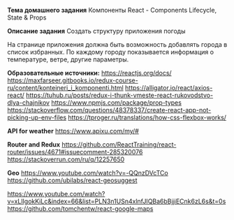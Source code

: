 **Тема домашнего задания**
Компоненты React - Components Lifecycle, State & Props

**Описание задания**
Создать структуру приложения погоды

На странице приложения должна быть возможность добавлять города в список избранных. 
По каждому городу показывается информация о температуре, ветре, другие параметры.

**Образовательные источники:**
https://reactjs.org/docs/
https://maxfarseer.gitbooks.io/redux-course-ru/content/konteineri_i_komponenti.html
https://alligator.io/react/axios-react/
https://tuhub.ru/posts/redux-i-thunk-vmeste-react-rukovodstvo-dlya-chajnikov
https://www.npmjs.com/package/prop-types
https://stackoverflow.com/questions/48378337/create-react-app-not-picking-up-env-files
https://tproger.ru/translations/how-css-flexbox-works/

**API for weather**
https://www.apixu.com/my/#

**Router and Redux**
https://github.com/ReactTraining/react-router/issues/4671#issuecomment-285320076
https://stackoverrun.com/ru/q/12257650

**Geo**
https://www.youtube.com/watch?v=-QQnzDVcTCo
https://github.com/ubilabs/react-geosuggest

https://www.youtube.com/watch?v=xLlIgokKiLc&index=66&list=PLN3n1USn4xlnfJIQBa6bBjjiECnk6zL6s&t=0s
https://github.com/tomchentw/react-google-maps



